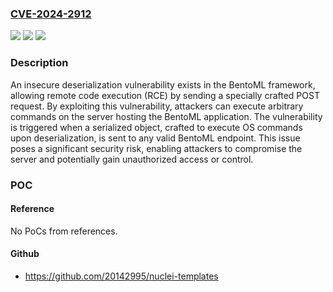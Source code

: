 ### [CVE-2024-2912](https://cve.mitre.org/cgi-bin/cvename.cgi?name=CVE-2024-2912)
![](https://img.shields.io/static/v1?label=Product&message=bentoml%2Fbentoml&color=blue)
![](https://img.shields.io/static/v1?label=Version&message=1.2.0%3C%3D%201.2.4%20&color=brighgreen)
![](https://img.shields.io/static/v1?label=Vulnerability&message=CWE-1188%20Insecure%20Default%20Initialization%20of%20Resource&color=brighgreen)

### Description

An insecure deserialization vulnerability exists in the BentoML framework, allowing remote code execution (RCE) by sending a specially crafted POST request. By exploiting this vulnerability, attackers can execute arbitrary commands on the server hosting the BentoML application. The vulnerability is triggered when a serialized object, crafted to execute OS commands upon deserialization, is sent to any valid BentoML endpoint. This issue poses a significant security risk, enabling attackers to compromise the server and potentially gain unauthorized access or control.

### POC

#### Reference
No PoCs from references.

#### Github
- https://github.com/20142995/nuclei-templates

